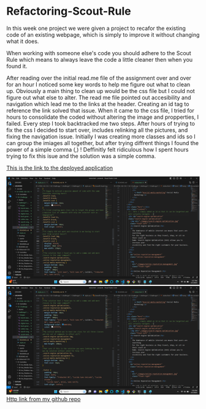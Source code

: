 # Refactoring-Scout-Rule

In this week one project we were given a project to recafor the existing code of an existing webpage, which is simply to improve it without changing what it does.

When working with someone else's code you should adhere to the Scout Rule which means to always leave the code a little cleaner then when you found it.

After reading over the initial read.me file of the assignment over and over for an hour I noticed some key words to help me figure out what to clean up. Obviously a main thing to clean up would be the css file but I could not figure out what else to alter. The read me file pointed out accesibility and navigation which lead me to the links at the header. Creating an id tag to reference the link solved that issue. When it came to the css file, I tried for hours to consolidate the coded without altering the image and propperties, I failed. Every step I took backtracked me two steps. After hours of trying to fix the css I decided to start over, includes relinking all the pictures, and fixing the navigation issue. Initially I was creating more classes and ids so I can group the imiages all together, but after trying diffrent things I found the power of a simple comma (,) ! Deffinitly felt ridiculous how I spent hours trying to fix this isue and the solution was a simple comma.

[This is the link to the deployed application](http://127.0.0.1:5501/01-HTML-Git-CSS/02-Challenge/challenge1/Challenge1/index.html#social-media-marketing)

![screenshot of code](./assets/images/refactoringpart1.png)
![second screenshot of code](./assets/images/refactoringpart2.png)
[Http link from my github repo](https://kenlau94.github.io/Refactoring-Scout-Rule/)
